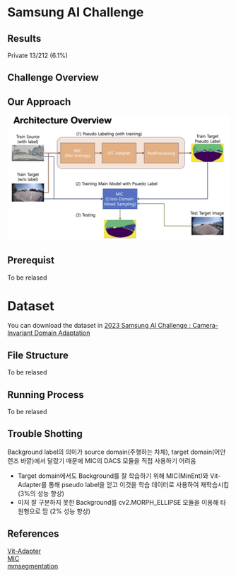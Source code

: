 # Samsung AI Challenge 

## Results
Private 13/212 (6.1%)

## Challenge Overview 

## Our Approach
![architecture](./architecture.png)


## Prerequist
To be relased

# Dataset
<!-- 사용된 학습 데이터는 [2023 Samsung AI Challenge : Camera-Invariant Domain Adaptation
](https://dacon.io/competitions/official/236132/overview/description)에서 로그인 후 다운로드할 수 있음 -->
You can download the dataset in [2023 Samsung AI Challenge : Camera-Invariant Domain Adaptation
](https://dacon.io/competitions/official/236132/overview/description) 

## File Structure
To be relased

## Running Process
To be relased

## Trouble Shotting
Background label의 의미가 source domain(주행하는 차체), target domain(어안렌즈 바깥)에서 달랐기 때문에 MIC의 DACS 모듈을 직접 사용하기 어려움   
* Target domain에서도 Background를 잘 학습하기 위해 MIC(MinEnt)와 Vit-Adapter를 통해 pseudo label을 얻고 이것을 학습 데이터로 사용하여 재학습시킴 (3%의 성능 향상)
* 미처 잘 구분하지 못한 Background를 cv2.MORPH_ELLIPSE 모듈을 이용해 타원형으로 땀 (2% 성능 향상)




## References 
[Vit-Adapter](https://github.com/czczup/ViT-Adapter)  
[MIC](https://github.com/lhoyer/MIC)  
[mmsegmentation](https://github.com/open-mmlab/mmsegmentation)